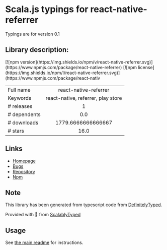 
# Scala.js typings for react-native-referrer

Typings are for version 0.1

## Library description:
<!-- badge --> [![npm version](https://img.shields.io/npm/v/react-native-referrer.svg)](https://www.npmjs.com/package/react-native-referrer) [![npm license](https://img.shields.io/npm/l/react-native-referrer.svg)](https://www.npmjs.com/package/react-nativ

|                    |                 |
| ------------------ | :-------------: |
| Full name          | react-native-referrer |
| Keywords           | react-native, referrer, play store |
| # releases         | 1 |
| # dependents       | 0.0 |
| # downloads        | 1779.6666666666667 |
| # stars            | 16.0 |

## Links
- [Homepage](https://github.com/JeandeCampredon/react-native-referrer#readme)
- [Bugs](https://github.com/JeandeCampredon/react-native-referrer/issues)
- [Repository](https://github.com/JeandeCampredon/react-native-referrer)
- [Npm](https://www.npmjs.com/package/react-native-referrer)
    


## Note
This library has been generated from typescript code from [DefinitelyTyped](https://definitelytyped.org).

Provided with :purple_heart: from [ScalablyTyped](https://github.com/oyvindberg/ScalablyTyped)

## Usage
See [the main readme](../../readme.md) for instructions.


